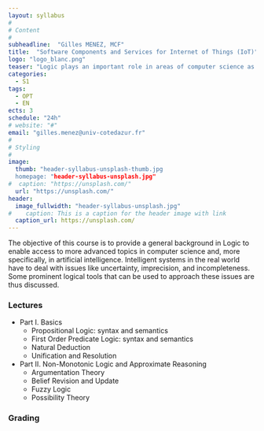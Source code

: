 ```yaml
---
layout: syllabus
#
# Content
#
subheadline:  "Gilles MENEZ, MCF"
title:  "Software Components and Services for Internet of Things (IoT)"
logo: "logo_blanc.png"
teaser: "Logic plays an important role in areas of computer science as diverse as software engineering (specification and verification), programming languages (semantics, logic programming), and artificial intelligence (knowledge representation and reasoning)."
categories:
  - S1
tags:
  - OPT
  - EN
ects: 3
schedule: "24h"
# website: "#"
email: "gilles.menez@univ-cotedazur.fr"
#
# Styling
#
image:
  thumb: "header-syllabus-unsplash-thumb.jpg
  homepage: "header-syllabus-unsplash.jpg"
#  caption: "https://unsplash.com/"
  url: "https://unsplash.com/"
header:
  image_fullwidth: "header-syllabus-unsplash.jpg"
#    caption: This is a caption for the header image with link
  caption_url: https://unsplash.com/  
---
```



The objective of this course is to provide a general background in Logic to enable access to more advanced topics in computer science and, more specifically, in artificial intelligence. Intelligent systems in the real world have to deal with issues like uncertainty, imprecision, and incompleteness. Some prominent logical tools that can be used to approach these issues are thus discussed.

### Lectures ###

- Part I. Basics
  - Propositional Logic: syntax and semantics
  - First Order Predicate Logic: syntax and semantics
  - Natural Deduction
  - Unification and Resolution
- Part II. Non-Monotonic Logic and Approximate Reasoning
  - Argumentation Theory
  - Belief Revision and Update
  - Fuzzy Logic
  - Possibility Theory

### Grading ###


